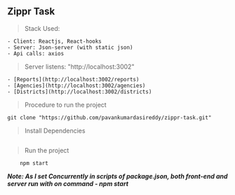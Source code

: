 ## Zippr Task

> Stack Used:

    - Client: Reactjs, React-hooks
    - Server: Json-server (with static json)
    - Api calls: axios

> Server listens: "http://localhost:3002"

    - [Reports](http://localhost:3002/reports)
    - [Agencies](http://localhost:3002/agencies)
    - [Districts](http://localhost:3002/districts)

> Procedure to run the project

```
git clone "https://github.com/pavankumardasireddy/zippr-task.git"
```

> Install Dependencies

```npm i (or) npm install

```

> Run the project

```
    npm start
```

**_Note: As I set Concurrently in scripts of package.json, both front-end and server run with on command - npm start_**
